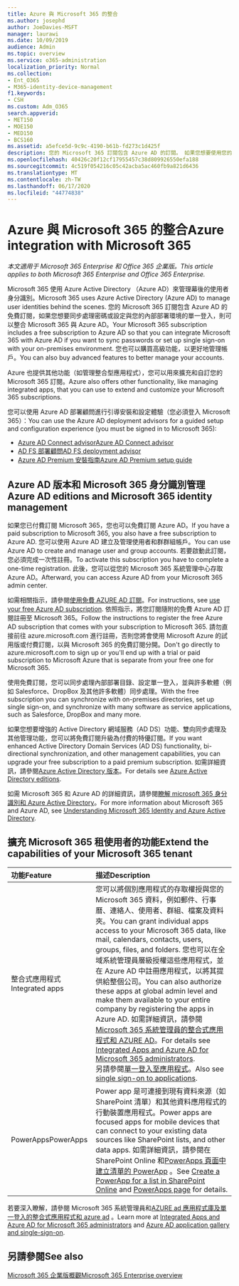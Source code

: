 ```yaml
---
title: Azure 與 Microsoft 365 的整合
ms.author: josephd
author: JoeDavies-MSFT
manager: laurawi
ms.date: 10/09/2019
audience: Admin
ms.topic: overview
ms.service: o365-administration
localization_priority: Normal
ms.collection:
- Ent_O365
- M365-identity-device-management
f1.keywords:
- CSH
ms.custom: Adm_O365
search.appverid:
- MET150
- MOE150
- MED150
- BCS160
ms.assetid: a5efce5d-9c9c-4190-b61b-fd273c1d425f
description: 您的 Microsoft 365 訂閱包含 Azure AD 的訂閱。 如果您想要使用您的內部部署環境進行密碼同步處理或單一登入，請整合 Microsoft 365 與 Azure AD。
ms.openlocfilehash: 40426c20f12cf17955457c38d809926550efa188
ms.sourcegitcommit: 4c519f054216c05c42acba5ac460fb9a821d6436
ms.translationtype: MT
ms.contentlocale: zh-TW
ms.lasthandoff: 06/17/2020
ms.locfileid: "44774838"
---
```

# <a name="azure-integration-with-microsoft-365"></a><span data-ttu-id="a522a-104">Azure 與 Microsoft 365 的整合</span><span class="sxs-lookup"><span data-stu-id="a522a-104">Azure integration with Microsoft 365</span></span>

<span data-ttu-id="a522a-105">*本文適用于 Microsoft 365 Enterprise 和 Office 365 企業版。*</span><span class="sxs-lookup"><span data-stu-id="a522a-105">*This article applies to both Microsoft 365 Enterprise and Office 365 Enterprise.*</span></span>

<span data-ttu-id="a522a-106">Microsoft 365 使用 Azure Active Directory （Azure AD）來管理幕後的使用者身分識別。</span><span class="sxs-lookup"><span data-stu-id="a522a-106">Microsoft 365 uses Azure Active Directory (Azure AD) to manage user identities behind the scenes.</span></span> <span data-ttu-id="a522a-107">您的 Microsoft 365 訂閱包含 Azure AD 的免費訂閱，如果您想要同步處理密碼或設定與您的內部部署環境的單一登入，則可以整合 Microsoft 365 與 Azure AD。</span><span class="sxs-lookup"><span data-stu-id="a522a-107">Your Microsoft 365 subscription includes a free subscription to Azure AD so that you can integrate Microsoft 365 with Azure AD if you want to sync passwords or set up single sign-on with your on-premises environment.</span></span> <span data-ttu-id="a522a-108">您也可以購買高級功能，以更好地管理帳戶。</span><span class="sxs-lookup"><span data-stu-id="a522a-108">You can also buy advanced features to better manage your accounts.</span></span>
  
<span data-ttu-id="a522a-109">Azure 也提供其他功能（如管理整合型應用程式），您可以用來擴充和自訂您的 Microsoft 365 訂閱。</span><span class="sxs-lookup"><span data-stu-id="a522a-109">Azure also offers other functionality, like managing integrated apps, that you can use to extend and customize your Microsoft 365 subscriptions.</span></span>
  
<span data-ttu-id="a522a-110">您可以使用 Azure AD 部署顧問進行引導安裝和設定體驗（您必須登入 Microsoft 365）：</span><span class="sxs-lookup"><span data-stu-id="a522a-110">You can use the Azure AD deployment advisors for a guided setup and configuration experience (you must be signed in to Microsoft 365):</span></span>

 - [<span data-ttu-id="a522a-111">Azure AD Connect advisor</span><span class="sxs-lookup"><span data-stu-id="a522a-111">Azure AD Connect advisor</span></span>](https://aka.ms/aadconnectpwsync)
 - [<span data-ttu-id="a522a-112">AD FS 部署顧問</span><span class="sxs-lookup"><span data-stu-id="a522a-112">AD FS deployment advisor</span></span>](https://aka.ms/adfsguidance)
 - [<span data-ttu-id="a522a-113">Azure AD Premium 安裝指南</span><span class="sxs-lookup"><span data-stu-id="a522a-113">Azure AD Premium setup guide</span></span>](https://aka.ms/aadpguidance)
  
## <a name="azure-ad-editions-and-microsoft-365-identity-management"></a><span data-ttu-id="a522a-114">Azure AD 版本和 Microsoft 365 身分識別管理</span><span class="sxs-lookup"><span data-stu-id="a522a-114">Azure AD editions and Microsoft 365 identity management</span></span>

<span data-ttu-id="a522a-115">如果您已付費訂閱 Microsoft 365，您也可以免費訂閱 Azure AD。</span><span class="sxs-lookup"><span data-stu-id="a522a-115">If you have a paid subscription to Microsoft 365, you also have a free subscription to Azure AD.</span></span> <span data-ttu-id="a522a-116">您可以使用 Azure AD 建立及管理使用者和群群組帳戶。</span><span class="sxs-lookup"><span data-stu-id="a522a-116">You can use Azure AD to create and manage user and group accounts.</span></span> <span data-ttu-id="a522a-117">若要啟動此訂閱，您必須完成一次性註冊。</span><span class="sxs-lookup"><span data-stu-id="a522a-117">To activate this subscription you have to complete a one-time registration.</span></span> <span data-ttu-id="a522a-118">此後，您可以從您的 Microsoft 365 系統管理中心存取 Azure AD。</span><span class="sxs-lookup"><span data-stu-id="a522a-118">Afterward, you can access Azure AD from your Microsoft 365 admin center.</span></span> 

<span data-ttu-id="a522a-119">如需相關指示，請參閱[使用免費 AZURE AD 訂閱](https://go.microsoft.com/fwlink/p/?LinkId=617127)。</span><span class="sxs-lookup"><span data-stu-id="a522a-119">For instructions, see [use your free Azure AD subscription](https://go.microsoft.com/fwlink/p/?LinkId=617127).</span></span> <span data-ttu-id="a522a-120">依照指示，將您訂閱隨附的免費 Azure AD 訂閱註冊至 Microsoft 365。</span><span class="sxs-lookup"><span data-stu-id="a522a-120">Follow the instructions to register the free Azure AD subscription that comes with your subscription to Microsoft 365.</span></span> <span data-ttu-id="a522a-121">請勿直接前往 azure.microsoft.com 進行註冊，否則您將會使用 Microsoft Azure 的試用版或付費訂閱，以與 Microsoft 365 的免費訂閱分開。</span><span class="sxs-lookup"><span data-stu-id="a522a-121">Don't go directly to azure.microsoft.com to sign up or you'll end up with a trial or paid subscription to Microsoft Azure that is separate from your free one for Microsoft 365.</span></span> 
  
<span data-ttu-id="a522a-122">使用免費訂閱，您可以同步處理內部部署目錄、設定單一登入，並與許多軟體（例如 Salesforce、DropBox 及其他許多軟體）同步處理。</span><span class="sxs-lookup"><span data-stu-id="a522a-122">With the free subscription you can synchronize with on-premises directories, set up single sign-on, and synchronize with many software as service applications, such as Salesforce, DropBox and many more.</span></span>
  
<span data-ttu-id="a522a-123">如果您想要增強的 Active Directory 網域服務（AD DS）功能、雙向同步處理及其他管理功能，您可以將免費訂閱升級為付費的特優訂閱。</span><span class="sxs-lookup"><span data-stu-id="a522a-123">If you want enhanced Active Directory Domain Services (AD DS) functionality, bi-directional synchronization, and other management capabilities, you can upgrade your free subscription to a paid premium subscription.</span></span> <span data-ttu-id="a522a-124">如需詳細資訊，請參閱[Azure Active Directory 版本](https://azure.microsoft.com/pricing/details/active-directory/)。</span><span class="sxs-lookup"><span data-stu-id="a522a-124">For details see [Azure Active Directory editions](https://azure.microsoft.com/pricing/details/active-directory/).</span></span>
  
<span data-ttu-id="a522a-125">如需 Microsoft 365 和 Azure AD 的詳細資訊，請參閱[瞭解 microsoft 365 身分識別和 Azure Active Directory](about-office-365-identity.md)。</span><span class="sxs-lookup"><span data-stu-id="a522a-125">For more information about Microsoft 365 and Azure AD, see [Understanding Microsoft 365 Identity and Azure Active Directory](about-office-365-identity.md).</span></span>
  
## <a name="extend-the-capabilities-of-your-microsoft-365-tenant"></a><span data-ttu-id="a522a-126">擴充 Microsoft 365 租使用者的功能</span><span class="sxs-lookup"><span data-stu-id="a522a-126">Extend the capabilities of your Microsoft 365 tenant</span></span>

|<span data-ttu-id="a522a-127">**功能**</span><span class="sxs-lookup"><span data-stu-id="a522a-127">**Feature**</span></span>|<span data-ttu-id="a522a-128">**描述**</span><span class="sxs-lookup"><span data-stu-id="a522a-128">**Description**</span></span>|
|:-----|:-----|
|<span data-ttu-id="a522a-129">整合式應用程式</span><span class="sxs-lookup"><span data-stu-id="a522a-129">Integrated apps</span></span>  <br/> |<span data-ttu-id="a522a-130">您可以將個別應用程式的存取權授與您的 Microsoft 365 資料，例如郵件、行事曆、連絡人、使用者、群組、檔案及資料夾。</span><span class="sxs-lookup"><span data-stu-id="a522a-130">You can grant individual apps access to your Microsoft 365 data, like mail, calendars, contacts, users, groups, files, and folders.</span></span> <span data-ttu-id="a522a-131">您也可以在全域系統管理員層級授權這些應用程式，並在 Azure AD 中註冊應用程式，以將其提供給整個公司。</span><span class="sxs-lookup"><span data-stu-id="a522a-131">You can also authorize these apps at global admin level and make them available to your entire company by registering the apps in Azure AD.</span></span> <span data-ttu-id="a522a-132">如需詳細資訊，請參閱[Microsoft 365 系統管理員的整合式應用程式和 AZURE AD](https://support.office.com/article/cb2250e3-451e-416f-bf4e-363549652c2a)。</span><span class="sxs-lookup"><span data-stu-id="a522a-132">For details see [Integrated Apps and Azure AD for Microsoft 365 administrators](https://support.office.com/article/cb2250e3-451e-416f-bf4e-363549652c2a).</span></span>  <br/> <span data-ttu-id="a522a-133">另請參閱[單一登入至應用程式](https://go.microsoft.com/fwlink/p/?LinkId=698604)。</span><span class="sxs-lookup"><span data-stu-id="a522a-133">Also see [single sign-on to applications](https://go.microsoft.com/fwlink/p/?LinkId=698604).</span></span>  <br/> |
|<span data-ttu-id="a522a-134">PowerApps</span><span class="sxs-lookup"><span data-stu-id="a522a-134">PowerApps</span></span>  <br/> | <span data-ttu-id="a522a-135">Power app 是可連接到現有資料來源（如 SharePoint 清單）和其他資料應用程式的行動裝置應用程式。</span><span class="sxs-lookup"><span data-stu-id="a522a-135">Power apps are focused apps for mobile devices that can connect to your existing data sources like SharePoint lists, and other data apps.</span></span> <span data-ttu-id="a522a-136">如需詳細資訊，請參閱在 SharePoint Online 和[PowerApps 頁面](https://powerapps.microsoft.com/)[中建立清單的 PowerApp](https://support.office.com/article/9338b2d2-67ac-4b81-8e67-97da27e5e9ab) 。</span><span class="sxs-lookup"><span data-stu-id="a522a-136">See [Create a PowerApp for a list in SharePoint Online](https://support.office.com/article/9338b2d2-67ac-4b81-8e67-97da27e5e9ab) and [PowerApps page](https://powerapps.microsoft.com/) for details.</span></span>  <br/> |
   
<span data-ttu-id="a522a-137">若要深入瞭解，請參閱 Microsoft 365 系統管理員和[AZURE ad 應用程式庫及單一登入](https://docs.microsoft.com/azure/active-directory/manage-apps/what-is-single-sign-on)[的整合式應用程式和 azure ad](integrated-apps-and-azure-ads.md) 。</span><span class="sxs-lookup"><span data-stu-id="a522a-137">Learn more at [Integrated Apps and Azure AD for Microsoft 365 administrators](integrated-apps-and-azure-ads.md) and [Azure AD application gallery and single-sign-on](https://docs.microsoft.com/azure/active-directory/manage-apps/what-is-single-sign-on).</span></span>

## <a name="see-also"></a><span data-ttu-id="a522a-138">另請參閱</span><span class="sxs-lookup"><span data-stu-id="a522a-138">See also</span></span>

[<span data-ttu-id="a522a-139">Microsoft 365 企業版概觀</span><span class="sxs-lookup"><span data-stu-id="a522a-139">Microsoft 365 Enterprise overview</span></span>](https://docs.microsoft.com/microsoft-365/enterprise/microsoft-365-overview)
